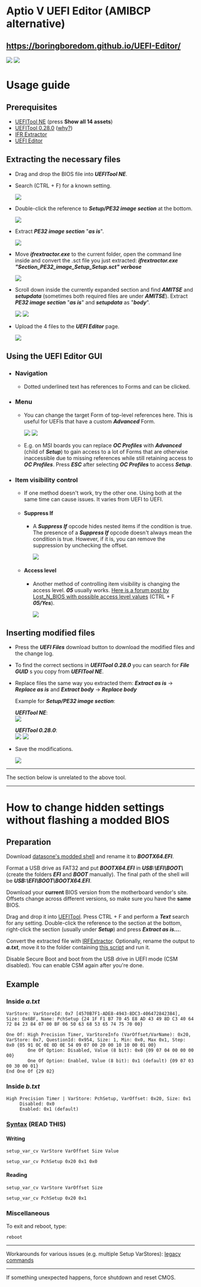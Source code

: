 # Aptio V UEFI Editor (AMIBCP alternative)

## https://boringboredom.github.io/UEFI-Editor/

![](./images/showcase/1.png)
![](./images/showcase/2.png)

# Usage guide

## Prerequisites

- [UEFITool NE](https://github.com/LongSoft/UEFITool/releases) (press **Show all 14 assets**)
- [UEFITool 0.28.0](https://github.com/LongSoft/UEFITool/releases/tag/0.28.0) ([why?](https://github.com/LongSoft/UEFITool#known-issues))
- [IFR Extractor](https://github.com/LongSoft/IFRExtractor-RS/releases)
- [UEFI Editor](https://boringboredom.github.io/UEFI-Editor/)

## Extracting the necessary files

- Drag and drop the BIOS file into **_UEFITool NE_**.
- Search (CTRL + F) for a known setting.

  ![](./images/extraction/1.png)

- Double-click the reference to **_Setup/PE32 image section_** at the bottom.

  ![](./images/extraction/2.png)

- Extract **_PE32 image section_** "**_as is_**".

  ![](./images/extraction/3.png)

- Move **_ifrextractor.exe_** to the current folder, open the command line inside and convert the .sct file you just extracted: **_ifrextractor.exe "Section_PE32_image_Setup_Setup.sct" verbose_**

  ![](./images/extraction/4.png)

- Scroll down inside the currently expanded section and find **_AMITSE_** and **_setupdata_** (sometimes both required files are under **_AMITSE_**). Extract **_PE32 image section_** "**_as is_**" and **_setupdata_** as "**_body_**".

  ![](./images/extraction/5.png)
  ![](./images/extraction/6.png)

- Upload the 4 files to the **_UEFI Editor_** page.

  ![](./images/extraction/7.png)

## Using the UEFI Editor GUI

- ### Navigation
  - Dotted underlined text has references to Forms and can be clicked.
- ### Menu

  - You can change the target Form of top-level references here. This is useful for UEFIs that have a custom **_Advanced_** Form.

    ![](./images/usage/1.png)
    ![](./images/usage/2.jpg)

  - E.g. on MSI boards you can replace **_OC Profiles_** with **_Advanced_** (child of **_Setup_**) to gain access to a lot of Forms that are otherwise inaccessible due to missing references while still retaining access to **_OC Profiles_**. Press **_ESC_** after selecting **_OC Profiles_** to access **_Setup_**.

- ### Item visibility control

  - If one method doesn't work, try the other one. Using both at the same time can cause issues. It varies from UEFI to UEFI.
  - #### Suppress If

    - A **_Suppress If_** opcode hides nested items if the condition is true. The presence of a **_Suppress If_** opcode doesn't always mean the condition is true. However, if it is, you can remove the suppression by unchecking the offset.

      ![](./images/usage/3.png)

  - #### Access level

    - Another method of controlling item visibility is changing the access level. **_05_** usually works. [Here is a forum post by Lost_N_BIOS with possible access level values](https://winraid.level1techs.com/t/request-maximus-xi-hero-unlock-amibcp/33743/4) (CTRL + F **_05/Yes_**).

      ![](./images/usage/4.png)

## Inserting modified files

- Press the **_UEFI Files_** download button to download the modified files and the change log.
- To find the correct sections in **_UEFITool 0.28.0_** you can search for **_File GUID_** s you copy from **_UEFITool NE_**.
- Replace files the same way you extracted them: **_Extract as is_** -> **_Replace as is_** and **_Extract body_** -> **_Replace body_**

  Example for **_Setup/PE32 image section_**:

  **_UEFITool NE_**:  
  ![](./images/insertion/1.png)

  **_UEFITool 0.28.0_**:  
  ![](./images/insertion/2.png)
  ![](./images/insertion/3.png)

- Save the modifications.

  ![](./images/insertion/4.png)

---

The section below is unrelated to the above tool.

---

# How to change hidden settings without flashing a modded BIOS

## Preparation

Download [datasone's modded shell](https://github.com/datasone/grub-mod-setup_var/releases) and rename it to **_BOOTX64.EFI_**.

Format a USB drive as FAT32 and put **_BOOTX64.EFI_** in **_USB:\EFI\BOOT\\_** (create the folders **_EFI_** and **_BOOT_** manually). The final path of the shell will be **_USB:\EFI\BOOT\BOOTX64.EFI_**.

Download your **current** BIOS version from the motherboard vendor's site. Offsets change across different versions, so make sure you have the **same** BIOS.

Drag and drop it into [UEFITool](https://github.com/LongSoft/UEFITool/releases). Press CTRL + F and perform a **_Text_** search for any setting. Double-click the reference to the section at the bottom, right-click the section (usually under **_Setup_**) and press **_Extract as is..._**.

Convert the extracted file with [IRFExtractor](https://github.com/LongSoft/Universal-IFR-Extractor/releases). Optionally, rename the output to **_a.txt_**, move it to the folder containing [this script](https://github.com/BoringBoredom/IFR-Formatter/releases) and run it.

Disable Secure Boot and boot from the USB drive in UEFI mode (CSM disabled). You can enable CSM again after you're done.

## Example

### Inside _a.txt_

```
VarStore: VarStoreId: 0x7 [4570B7F1-ADE8-4943-8DC3-406472842384], Size: 0x6BF, Name: PchSetup {24 1F F1 B7 70 45 E8 AD 43 49 8D C3 40 64 72 84 23 84 07 00 BF 06 50 63 68 53 65 74 75 70 00}
```

```
One Of: High Precision Timer, VarStoreInfo (VarOffset/VarName): 0x20, VarStore: 0x7, QuestionId: 0x954, Size: 1, Min: 0x0, Max 0x1, Step: 0x0 {05 91 0C 0E 0D 0E 54 09 07 00 20 00 10 10 00 01 00}
        One Of Option: Disabled, Value (8 bit): 0x0 {09 07 04 00 00 00 00}
        One Of Option: Enabled, Value (8 bit): 0x1 (default) {09 07 03 00 30 00 01}
End One Of {29 02}
```

### Inside _b.txt_

```
High Precision Timer | VarStore: PchSetup, VarOffset: 0x20, Size: 0x1
     Disabled: 0x0
     Enabled: 0x1 (default)
```

### [Syntax](https://github.com/datasone/grub-mod-setup_var#setup_var_cv) (READ THIS)

#### Writing

```
setup_var_cv VarStore VarOffset Size Value
```

```
setup_var_cv PchSetup 0x20 0x1 0x0
```

#### Reading

```
setup_var_cv VarStore VarOffset Size
```

```
setup_var_cv PchSetup 0x20 0x1
```

### Miscellaneous

To exit and reboot, type:

```
reboot
```

---

Workarounds for various issues (e.g. multiple Setup VarStores): [legacy commands](https://github.com/datasone/grub-mod-setup_var#legacy-commands)

---

If something unexpected happens, force shutdown and reset CMOS.
